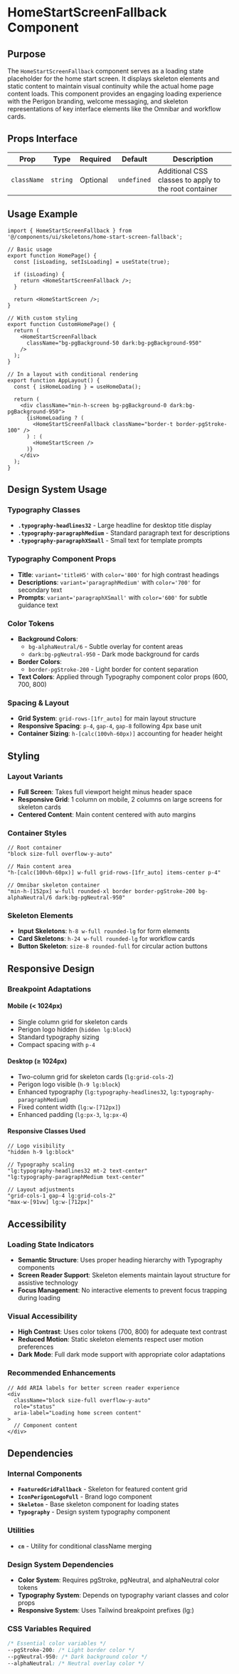 # HomeStartScreenFallback Component

## Purpose

The `HomeStartScreenFallback` component serves as a loading state placeholder for the home start screen. It displays skeleton elements and static content to maintain visual continuity while the actual home page content loads. This component provides an engaging loading experience with the Perigon branding, welcome messaging, and skeleton representations of key interface elements like the Omnibar and workflow cards.

## Props Interface

| Prop | Type | Required | Default | Description |
|------|------|----------|---------|-------------|
| `className` | `string` | Optional | `undefined` | Additional CSS classes to apply to the root container |

## Usage Example

```tsx
import { HomeStartScreenFallback } from '@/components/ui/skeletons/home-start-screen-fallback';

// Basic usage
export function HomePage() {
  const [isLoading, setIsLoading] = useState(true);

  if (isLoading) {
    return <HomeStartScreenFallback />;
  }

  return <HomeStartScreen />;
}

// With custom styling
export function CustomHomePage() {
  return (
    <HomeStartScreenFallback 
      className="bg-pgBackground-50 dark:bg-pgBackground-950" 
    />
  );
}

// In a layout with conditional rendering
export function AppLayout() {
  const { isHomeLoading } = useHomeData();

  return (
    <div className="min-h-screen bg-pgBackground-0 dark:bg-pgBackground-950">
      {isHomeLoading ? (
        <HomeStartScreenFallback className="border-t border-pgStroke-100" />
      ) : (
        <HomeStartScreen />
      )}
    </div>
  );
}
```

## Design System Usage

### Typography Classes
- **`.typography-headlines32`** - Large headline for desktop title display
- **`.typography-paragraphMedium`** - Standard paragraph text for descriptions
- **`.typography-paragraphXSmall`** - Small text for template prompts

### Typography Component Props
- **Title**: `variant='titleH5'` with `color='800'` for high contrast headings
- **Descriptions**: `variant='paragraphMedium'` with `color='700'` for secondary text
- **Prompts**: `variant='paragraphXSmall'` with `color='600'` for subtle guidance text

### Color Tokens
- **Background Colors**: 
  - `bg-alphaNeutral/6` - Subtle overlay for content areas
  - `dark:bg-pgNeutral-950` - Dark mode background for cards
- **Border Colors**:
  - `border-pgStroke-200` - Light border for content separation
- **Text Colors**: Applied through Typography component color props (600, 700, 800)

### Spacing & Layout
- **Grid System**: `grid-rows-[1fr_auto]` for main layout structure
- **Responsive Spacing**: `p-4`, `gap-4`, `gap-8` following 4px base unit
- **Container Sizing**: `h-[calc(100vh-60px)]` accounting for header height

## Styling

### Layout Variants
- **Full Screen**: Takes full viewport height minus header space
- **Responsive Grid**: 1 column on mobile, 2 columns on large screens for skeleton cards
- **Centered Content**: Main content centered with auto margins

### Container Styles
```tsx
// Root container
"block size-full overflow-y-auto"

// Main content area
"h-[calc(100vh-60px)] w-full grid-rows-[1fr_auto] items-center p-4"

// Omnibar skeleton container
"min-h-[152px] w-full rounded-xl border border-pgStroke-200 bg-alphaNeutral/6 dark:bg-pgNeutral-950"
```

### Skeleton Elements
- **Input Skeletons**: `h-8 w-full rounded-lg` for form elements
- **Card Skeletons**: `h-24 w-full rounded-lg` for workflow cards
- **Button Skeleton**: `size-8 rounded-full` for circular action buttons

## Responsive Design

### Breakpoint Adaptations

#### Mobile (< 1024px)
- Single column grid for skeleton cards
- Perigon logo hidden (`hidden lg:block`)
- Standard typography sizing
- Compact spacing with `p-4`

#### Desktop (≥ 1024px)
- Two-column grid for skeleton cards (`lg:grid-cols-2`)
- Perigon logo visible (`h-9 lg:block`)
- Enhanced typography (`lg:typography-headlines32`, `lg:typography-paragraphMedium`)
- Fixed content width (`lg:w-[712px]`)
- Enhanced padding (`lg:px-3`, `lg:px-4`)

#### Responsive Classes Used
```tsx
// Logo visibility
"hidden h-9 lg:block"

// Typography scaling
"lg:typography-headlines32 mt-2 text-center"
"lg:typography-paragraphMedium text-center"

// Layout adjustments
"grid-cols-1 gap-4 lg:grid-cols-2"
"max-w-[91vw] lg:w-[712px]"
```

## Accessibility

### Loading State Indicators
- **Semantic Structure**: Uses proper heading hierarchy with Typography components
- **Screen Reader Support**: Skeleton elements maintain layout structure for assistive technology
- **Focus Management**: No interactive elements to prevent focus trapping during loading

### Visual Accessibility
- **High Contrast**: Uses color tokens (700, 800) for adequate text contrast
- **Reduced Motion**: Static skeleton elements respect user motion preferences
- **Dark Mode**: Full dark mode support with appropriate color adaptations

### Recommended Enhancements
```tsx
// Add ARIA labels for better screen reader experience
<div 
  className="block size-full overflow-y-auto"
  role="status"
  aria-label="Loading home screen content"
>
  // Component content
</div>
```

## Dependencies

### Internal Components
- **`FeaturedGridFallback`** - Skeleton for featured content grid
- **`IconPerigonLogoFull`** - Brand logo component
- **`Skeleton`** - Base skeleton component for loading states
- **`Typography`** - Design system typography component

### Utilities
- **`cn`** - Utility for conditional className merging

### Design System Dependencies
- **Color System**: Requires pgStroke, pgNeutral, and alphaNeutral color tokens
- **Typography System**: Depends on typography variant classes and color props
- **Responsive System**: Uses Tailwind breakpoint prefixes (lg:)

### CSS Variables Required
```css
/* Essential color variables */
--pgStroke-200: /* Light border color */
--pgNeutral-950: /* Dark background color */
--alphaNeutral: /* Neutral overlay color */
```